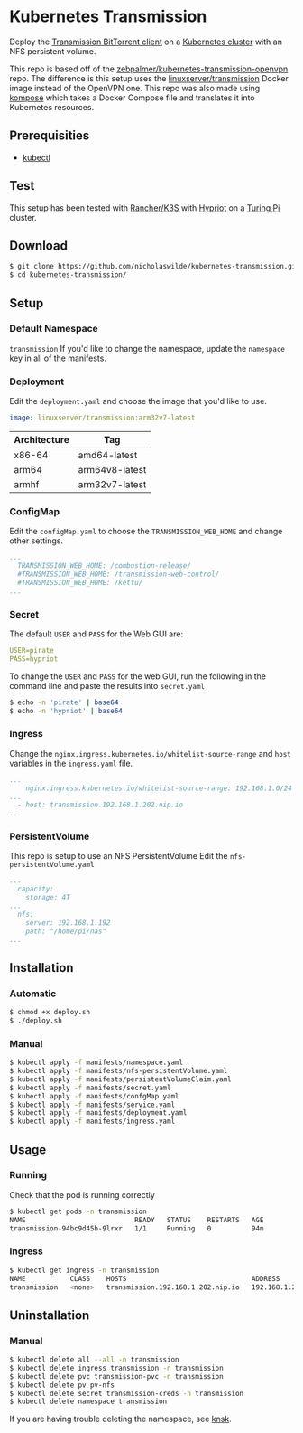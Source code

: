 # Kubernetes Transmission
Deploy the [Transmission BitTorrent client](https://transmissionbt.com/) on a [Kubernetes cluster](https://kubernetes.io/) with an NFS persistent volume.

This repo is based off of the [zebpalmer/kubernetes-transmission-openvpn](https://github.com/zebpalmer/kubernetes-transmission-openvpn) repo. The difference is this setup uses the [linuxserver/transmission](https://hub.docker.com/r/linuxserver/transmission) Docker image instead of the OpenVPN one. This repo was also made using [kompose](https://github.com/kubernetes/kompose) which takes a Docker Compose file and translates it into Kubernetes resources.

## Prerequisities
- [kubectl](https://kubernetes.io/docs/reference/kubectl/overview/)

## Test
This setup has been tested with [Rancher/K3S](https://github.com/rancher/k3s) with [Hypriot](https://github.com/hypriot/image-builder-rpi) on a [Turing Pi](https://turingpi.com/) cluster.

## Download
```bash
$ git clone https://github.com/nicholaswilde/kubernetes-transmission.git
$ cd kubernetes-transmission/
```
## Setup
### Default Namespace
`transmission`
If you'd like to change the namespace, update the `namespace` key in all of the manifests.

### Deployment
Edit the `deployment.yaml` and choose the image that you'd like to use.

```yaml
image: linuxserver/transmission:arm32v7-latest
```
| Architecture | Tag            |
|--------------|----------------|
| x86-64       | amd64-latest   |
| arm64	       | arm64v8-latest |
| armhf	       | arm32v7-latest |

### ConfigMap
Edit the `configMap.yaml` to choose the `TRANSMISSION_WEB_HOME` and change other settings.
```yaml
...
  TRANSMISSION_WEB_HOME: /combustion-release/
  #TRANSMISSION_WEB_HOME: /transmission-web-control/
  #TRANSMISSION_WEB_HOME: /kettu/
...
```
### Secret
The default `USER` and `PASS` for the Web GUI are:
```yaml
USER=pirate
PASS=hypriot
```
To change the `USER` and `PASS` for the web GUI, run the following in the command line and paste the results into `secret.yaml`
```bash
$ echo -n 'pirate' | base64
$ echo -n 'hypriot' | base64
```
### Ingress
Change the `nginx.ingress.kubernetes.io/whitelist-source-range` and `host` variables in the `ingress.yaml` file.
```yaml
...
    nginx.ingress.kubernetes.io/whitelist-source-range: 192.168.1.0/24
...
  - host: transmission.192.168.1.202.nip.io
...
```
### PersistentVolume
This repo is setup to use an NFS PersistentVolume
Edit the `nfs-persistentVolume.yaml`
```yaml
...
  capacity:
    storage: 4T
...
  nfs:
    server: 192.168.1.192
    path: "/home/pi/nas"
...
```

## Installation
### Automatic
```bash
$ chmod +x deploy.sh
$ ./deploy.sh
```

### Manual
```bash
$ kubectl apply -f manifests/namespace.yaml
$ kubectl apply -f manifests/nfs-persistentVolume.yaml
$ kubectl apply -f manifests/persistentVolumeClaim.yaml
$ kubectl apply -f manifests/secret.yaml
$ kubectl apply -f manifests/confgMap.yaml
$ kubectl apply -f manifests/service.yaml
$ kubectl apply -f manifests/deployment.yaml
$ kubectl apply -f manifests/ingress.yaml
```

## Usage
### Running
Check that the pod is running correctly
```bash
$ kubectl get pods -n transmission
NAME                           READY   STATUS    RESTARTS   AGE
transmission-94bc9d45b-9lrxr   1/1     Running   0          94m
```

### Ingress
```bash
$ kubectl get ingress -n transmission
NAME           CLASS    HOSTS                               ADDRESS         PORTS   AGE
transmission   <none>   transmission.192.168.1.202.nip.io   192.168.1.203   80      73m
```
## Uninstallation
### Manual
```bash
$ kubectl delete all --all -n transmission
$ kubectl delete ingress transmission -n transmission
$ kubectl delete pvc transmission-pvc -n transmission
$ kubectl delete pv pv-nfs
$ kubectl delete secret transmission-creds -n transmission
$ kubectl delete namespace transmission
```
If you are having trouble deleting the namespace, see [knsk](https://github.com/thyarles/knsk).
